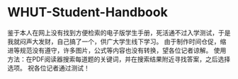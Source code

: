 # WHUT-Student-Handbook
鉴于本人在网上没有找到方便检索的电子版学生手册，死活通不过入学测试，于是我就闷声大发财，自己搞了一个，供广大学生线下学习。
由于制作时间仓促，缩进等规范没有遵守，许多图片，公式等内容也没有转换，望各位记者谅解。
使用方法：在PDF阅读器搜索每道题的关键词，并在搜索结果附近寻找答案，之后选择选项。
祝各位记者通过测试！
